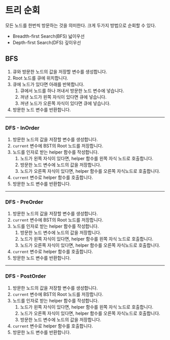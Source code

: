 # 트리 순회

모든 노드를 한번씩 방문하는 것을 의미한다. 크게 두가지 방법으로 순회할 수 있다.

- Breadth-first Search(BFS) 넓이우선
- Depth-first Search(DFS) 깊이우선

## BFS

1. 큐와 방문한 노드의 값을 저장할 변수를 생성합니다.
2. Root 노드를 큐에 위치합니다.
3. 큐에 노드가 있다면 아래를 반복합니다.
   1. 큐에서 노드를 하나 꺼내서 방문한 노드 변수에 넣습니다.
   2. 꺼낸 노드가 왼쪽 자식이 있다면 큐에 넣습니다.
   3. 꺼낸 노드가 오른쪽 자식이 있다면 큐에 넣습니다.
4. 방문한 노드 변수를 반환합니다.

---

### DFS - InOrder

1. 방문한 노드의 값을 저장할 변수를 생성합니다.
2. `current` 변수에 BST의 Root 노드를 저장합니다.
3. 노드를 인자로 받는 helper 함수를 작성합니다.
   1. 노드가 왼쪽 자식이 있다면, helper 함수를 왼쪽 자식 노드로 호출합니다.
   2. 방문한 노드 변수에 노드의 값을 저장합니다.
   3. 노드가 오른쪽 자식이 있다면, helper 함수를 오른쪽 자식노드로 호출합니다.
4. `current` 변수로 helper 함수를 호출합니다.
5. 방문한 노드 변수를 반환합니다.

---

### DFS - PreOrder

1. 방문한 노드의 값을 저장할 변수를 생성합니다.
2. `current` 변수에 BST의 Root 노드를 저장합니다.
3. 노드를 인자로 받는 helper 함수를 작성합니다.
   1. 방문한 노드 변수에 노드의 값을 저장합니다.
   2. 노드가 왼쪽 자식이 있다면, helper 함수를 왼쪽 자식 노드로 호출합니다.
   3. 노드가 오른쪽 자식이 있다면, helper 함수를 오른쪽 자식노드로 호출합니다.
4. `current` 변수로 helper 함수를 호출합니다.
5. 방문한 노드 변수를 반환합니다.

---

### DFS - PostOrder

1. 방문한 노드의 값을 저장할 변수를 생성합니다.
2. `current` 변수에 BST의 Root 노드를 저장합니다.
3. 노드를 인자로 받는 helper 함수를 작성합니다.
   1. 노드가 왼쪽 자식이 있다면, helper 함수를 왼쪽 자식 노드로 호출합니다.
   2. 노드가 오른쪽 자식이 있다면, helper 함수를 오른쪽 자식노드로 호출합니다.
   3. 방문한 노드 변수에 노드의 값을 저장합니다.
4. `current` 변수로 helper 함수를 호출합니다.
5. 방문한 노드 변수를 반환합니다.
